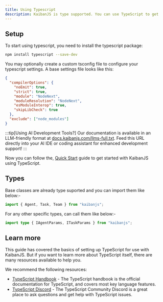 ```yaml
---
title: Using Typescript
description: KaibanJS is type supported. You can use TypeScript to get better type checking and intellisense with powerful IDEs like Visual Studio Code.
---
```


## Setup 
To start using typescript, you need to install the typescript package:

```bash
npm install typescript --save-dev
```

You may optionally create a custom tsconfig file to configure your typescript settings. A base settings file looks like this:

```json
{
  "compilerOptions": {
    "noEmit": true,
    "strict": true,
    "module": "NodeNext",
    "moduleResolution": "NodeNext",
    "esModuleInterop": true,
    "skipLibCheck": true
  },
  "exclude": ["node_modules"]
}
```

:::tip[Using AI Development Tools?]
Our documentation is available in an LLM-friendly format at [docs.kaibanjs.com/llms-full.txt](https://docs.kaibanjs.com/llms-full.txt). Feed this URL directly into your AI IDE or coding assistant for enhanced development support!
:::

Now you can follow the, [Quick Start](/docs/get-started/01-Quick%20Start.md) guide to get started with KaibanJS using TypeScript.

## Types
Base classes are already type suported and you can import them like below:-

```typescript
import { Agent, Task, Team } from "kaibanjs";
```

For any other specific types, can call them like below:-

```typescript
import type { IAgentParams, ITaskParams } from "kaibanjs";
```

## Learn more
This guide has covered the basics of setting up TypeScript for use with KaibanJS. But if you want to learn more about TypeScript itself, there are many resources available to help you.

We recommend the following resources:

- [TypeScript Handbook](https://www.typescriptlang.org/docs/handbook/intro.html) - The TypeScript handbook is the official documentation for TypeScript, and covers most key language features.
- [TypeScript Discord](https://discord.com/invite/typescript) - The TypeScript Community Discord is a great place to ask questions and get help with TypeScript issues.
